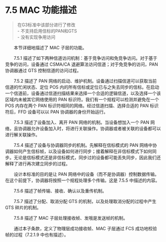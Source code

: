 # 7.5 MAC 功能描述　
>在G3标准中该部分进行了修改
<br>- 不支持启用信标的PAN和GTS
<br>- 没有实现争用访问

　　本节详细地描述了 MAC 子层的功能。

　　7.5.1 描述了如下两种信道访问机制：基于竞争访问和免竞争访问。对于基于竞争的访问，设备通过 CSMA/CA 退避算法访问信道；对于免竞争的访问，PAN 协调器通过 GTS 控制信道的访问过程。

　　7.5.2 描述了 PAN 网络的启动、维护机制。设备通过扫描信道可以获取当前信道的忙闲状态、定位 POS 内的所有信标或定位已与之失去同步的信标。在启动一个信道前，设备通过信道扫描结果来选择一个合适的逻辑信道，以及选择一个该区域内未被其它网络使用的 PAN 标识符。我们有一个规程可以检测并避免在一个 POS 内存在两个 PAN 标识符相同的网络。经过信道扫描、选择合适的 PAN 标识符后，FFD 设备可以以 PAN 协调器的身份开始运行。

　　7.5.3 描述了设备加入、离开 PAN 网络的机制。当设备想加入一个 PAN 网络，且协调器允许设备加入时，将进行关联操作。协调器或者被关联的设备都可以进行解关联操作。

　　7.5.4 描述了设备与协调器同步的机制。先解释在信标模式的 PAN 网络中协调器如何产生信标帧，以及设备如何进行同步；接着解释在非信标模式下如何同步。无论是信标模式还是非信标模式，同步过的设备都可能丢失同步，因此我们还解释了进行再次建立同步的过程。

　　设计本标准的目的是让 PAN 网络中的设备（而不是协调器）控制数据传输。在这个前提下，协调器将按照一个规程处理多个传输。这是 7.5.5 中描述的内容。

　　7.5.6 描述了帧传输、接收、确认以及重传机制。

　　7.5.7 描述了分配、取消分配 GTS 的机制，以及处理取消分配的过程中产生 GTS 碎片的机制。

　　7.5.8 描述了 MAC 子层处理接收帧、发哦是发送帧的机制。

　　通过本子条款，定义了物理层成功接收帧、MAC 子层通过 FCS 成功地校验帧的过程（7.2.1.9 中也有描述）。
